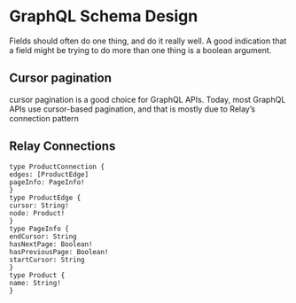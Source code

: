 # GraphQL Schema Design

Fields should often do one thing, and do it really well. A good indication that a field might be trying to do more than one thing is a boolean argument.

## Cursor pagination
cursor pagination is a good choice for GraphQL APIs. Today, most GraphQL APIs use cursor-based pagination, and that is mostly due to Relay’s connection pattern

## Relay Connections

```
type ProductConnection {
edges: [ProductEdge]
pageInfo: PageInfo!
}
type ProductEdge {
cursor: String!
node: Product!
}
type PageInfo {
endCursor: String
hasNextPage: Boolean!
hasPreviousPage: Boolean!
startCursor: String
}
type Product {
name: String!
}
```